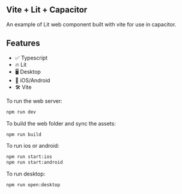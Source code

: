## Vite + Lit + Capacitor

An example of Lit web component built with vite for use in capacitor.

## Features

- ✅ Typescript
- 🔥 Lit
- 🖥 Desktop
- 📱 iOS/Android
- 🛠 Vite

To run the web server:

```bash
npm run dev
```

To build the web folder and sync the assets:

```bash
npm run build
```

To run ios or android:

```bash
npm run start:ios
npm run start:android
```

To run desktop:
```bash
npm run open:desktop
```
